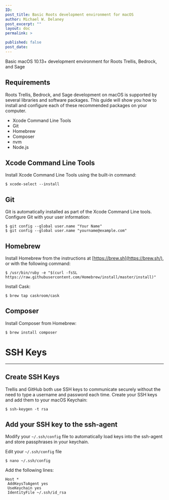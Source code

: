 ```yaml
---
ID:
post_title: Basic Roots development environment for macOS
author: Michael W. Delaney
post_excerpt: ""
layout: doc
permalink: >

published: false
post_date:
---
```


Basic macOS 10.13+ development environment for Roots Trellis, Bedrock, and Sage

## Requirements

Roots Trellis, Bedrock, and Sage development on macOS is supported by several libraries and software packages. This guide will show you how to install and configure each of these recommended packages on your computer.

- Xcode Command Line Tools
- Git
- Homebrew
- Composer
- nvm
- Node.js

## Xcode Command Line Tools

Install Xcode Command Line Tools using the built-in command:

    $ xcode-select --install

## Git

Git is automatically installed as part of the Xcode Command Line tools. Configure Git with your user information:

    $ git config --global user.name "Your Name"
    $ git config --global user.name "yourname@example.com"

## Homebrew

Install Homebrew from the instructions at [https://brew.sh](https://brew.sh/), or with the following command:

    $ /usr/bin/ruby -e "$(curl -fsSL https://raw.githubusercontent.com/Homebrew/install/master/install)"

Install Cask:

    $ brew tap caskroom/cask

## Composer

Install Composer from Homebrew:

    $ brew install composer

# SSH Keys

---

## Create SSH Keys

Trellis and GitHub both use SSH keys to communicate securely without the need to type a username and password each time. Create your SSH keys and add them to your macOS Keychain:

    $ ssh-keygen -t rsa

## Add your SSH key to the ssh-agent

Modify your `~/.ssh/config` file to automatically load keys into the ssh-agent and store passphrases in your keychain.

Edit your `~/.ssh/config` file

    $ nano ~/.ssh/config

Add the following lines:

    Host *
     AddKeysToAgent yes
     UseKeychain yes
     IdentityFile ~/.ssh/id_rsa
